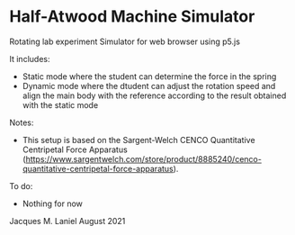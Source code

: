# Half-Atwood Machine Simulator

Rotating lab experiment Simulator for web browser using p5.js

It includes:

- Static mode where the student can determine the force in the spring
- Dynamic mode where the dtudent can adjust the rotation speed and align the main body with the reference according to the result obtained with the static mode

Notes:

- This setup is based on the Sargent-Welch CENCO Quantitative Centripetal Force Apparatus (https://www.sargentwelch.com/store/product/8885240/cenco-quantitative-centripetal-force-apparatus).

To do:

- Nothing for now

Jacques M. Laniel
August 2021
